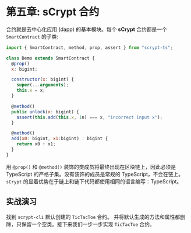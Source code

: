 # 第五章: sCrypt 合约


合约就是去中心化应用 (dapp) 的基本模块。每个 **sCrypt** 合约都是一个 `SmartContract` 的子类:

```js
import { SmartContract, method, prop, assert } from "scrypt-ts";

class Demo extends SmartContract {
  @prop()
  x: bigint;

  constructor(x: bigint) {
    super(...arguments);
    this.x = x;
  }

  @method()
  public unlock(x: bigint) {
    assert(this.add(this.x, 1n) === x, "incorrect input x");
  }

  @method()
  add(x0: bigint, x1:bigint) : bigint {
    return x0 + x1;
  }
}
```

用 `@prop()` 和 `@method()` 装饰的类成员将最终出现在区块链上，因此必须是 TypeScript 的严格子集。没有装饰的成员是常规的 TypeScript，不会在链上。 `sCrypt` 的显着优势在于链上和链下代码都使用相同的语言编写：TypeScript。

## 实战演习

找到 `scrypt-cli` 默认创建的 `TicTacToe` 合约。 并将默认生成的方法和属性都删除，只保留一个空类。接下来我们一步一步实现 `TicTacToe` 合约。